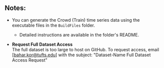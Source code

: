 ## Notes:
- You can generate the Crowd (Train) time series data using the executable files in the `BuildFiles` folder.
  - Detailed instructions are available in the folder's README.


- **Request Full Dataset Access**  
  The full dataset is too large to host on GitHub.
  To request access, email [bahar.kor@tufts.edu] with the subject: "Dataset-Name Full Dataset Access Request"
